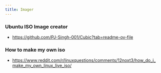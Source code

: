 ```yaml
---
title: Imager
---
```


### Ubuntu ISO Image creator

- https://github.com/PJ-Singh-001/Cubic?tab=readme-ov-file

### How to make my own iso

- https://www.reddit.com/r/linuxquestions/comments/12noxt3/how_do_i_make_my_own_linux_live_iso/